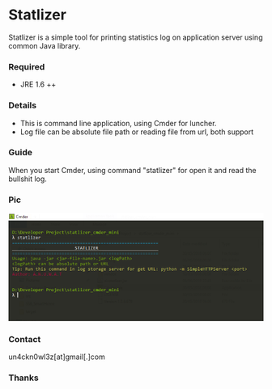# Statlizer
Statlizer is a simple tool for printing statistics log on application server using common Java library.

### Required
- JRE 1.6 ++
### Details

- This is command line application, using Cmder for luncher.
- Log file can be absolute file path or reading file from url, both support

### Guide

When you start Cmder, using command "statlizer" for open it and read the bullshit log.

### Pic
![](https://raw.githubusercontent.com/haxtivitiez/statlizer/master/out/artifacts/aisstatlizer_jar/stz.PNG)

### Contact
un4ckn0wl3z[at]gmail[.]com
### Thanks
